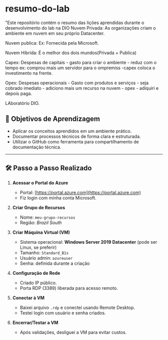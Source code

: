 # resumo-do-lab
"Este repositório contém o resumo das lições aprendidas durante o desenvolvimento do lab na DIO
Nuvem Privada: As organizações criam o ambiente em nuvem em seu próprio Datacenter.

Nuvem publica: Ex: Fornecida pela Microsoft.

Nuvem Hibrida: É o melhor dos dois mundos(Privada + Publica)

Capex: Despesas de capitais - gasto para criar o ambiente - reduz com o tempo ex: comprou mais um servidor para o ompremiss -capex coloca o investimento na frente.

Opex:  Despesas operacionais - Gasto com produtos e serviços - seja cobrado imediato - adiciono mais um recurso na nuvem - opex - adiquiri e depois paga.

LAboratório DIO.

## 🎯 Objetivos de Aprendizagem
- Aplicar os conceitos aprendidos em um ambiente prático.
- Documentar processos técnicos de forma clara e estruturada.
- Utilizar o GitHub como ferramenta para compartilhamento de documentação técnica.

---

## 🛠️ Passo a Passo Realizado
1. **Acessar o Portal do Azure**  
   - Portal: [https://portal.azure.com](https://portal.azure.com)  
   - Fiz login com minha conta Microsoft.  

2. **Criar Grupo de Recursos**  
   - Nome: `meu-grupo-recursos`  
   - Região: *Brazil South*  

3. **Criar Máquina Virtual (VM)**  
   - Sistema operacional: **Windows Server 2019 Datacenter** (pode ser Linux, se preferir)  
   - Tamanho: `Standard_B1s`  
   - Usuário admin: `azureuser`  
   - Senha: definida durante a criação  

4. **Configuração de Rede**  
   - Criado IP público.  
   - Porta RDP (3389) liberada para acesso remoto.  

5. **Conectar à VM**  
   - Baixei arquivo `.rdp` e conectei usando Remote Desktop.  
   - Testei login com usuário e senha criados.  

6. **Encerrar/Testar a VM**  
   - Após validações, desliguei a VM para evitar custos.  
